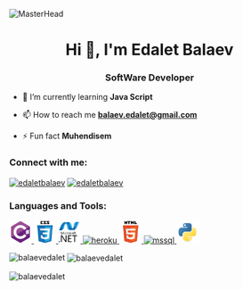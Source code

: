 ![MasterHead](https://hizliresim.com/4637yv3.png)


<h1 align="center">Hi 👋, I'm Edalet Balaev</h1>
<h3 align="center">SoftWare Developer</h3>

- 🌱 I’m currently learning **Java Script**

- 📫 How to reach me **balaev.edalet@gmail.com**

- ⚡ Fun fact **Muhendisem**

<h3 align="left">Connect with me:</h3>
<p align="left">
<a href="https://instagram.com/edaletbalaev" target="blank"><img align="center" src="https://raw.githubusercontent.com/rahuldkjain/github-profile-readme-generator/master/src/images/icons/Social/instagram.svg" alt="edaletbalaev" height="30" width="40" /></a>
<a href="https://discord.gg/edaletbalaev" target="blank"><img align="center" src="https://raw.githubusercontent.com/rahuldkjain/github-profile-readme-generator/master/src/images/icons/Social/discord.svg" alt="edaletbalaev" height="30" width="40" /></a>
</p>

<h3 align="left">Languages and Tools:</h3>
<p align="left"> <a href="https://www.w3schools.com/cs/" target="_blank" rel="noreferrer"> <img src="https://raw.githubusercontent.com/devicons/devicon/master/icons/csharp/csharp-original.svg" alt="csharp" width="40" height="40"/> </a> <a href="https://www.w3schools.com/css/" target="_blank" rel="noreferrer"> <img src="https://raw.githubusercontent.com/devicons/devicon/master/icons/css3/css3-original-wordmark.svg" alt="css3" width="40" height="40"/> </a> <a href="https://dotnet.microsoft.com/" target="_blank" rel="noreferrer"> <img src="https://raw.githubusercontent.com/devicons/devicon/master/icons/dot-net/dot-net-original-wordmark.svg" alt="dotnet" width="40" height="40"/> </a> <a href="https://heroku.com" target="_blank" rel="noreferrer"> <img src="https://www.vectorlogo.zone/logos/heroku/heroku-icon.svg" alt="heroku" width="40" height="40"/> </a> <a href="https://www.w3.org/html/" target="_blank" rel="noreferrer"> <img src="https://raw.githubusercontent.com/devicons/devicon/master/icons/html5/html5-original-wordmark.svg" alt="html5" width="40" height="40"/> </a> <a href="https://www.microsoft.com/en-us/sql-server" target="_blank" rel="noreferrer"> <img src="https://www.svgrepo.com/show/303229/microsoft-sql-server-logo.svg" alt="mssql" width="40" height="40"/> </a> <a href="https://www.python.org" target="_blank" rel="noreferrer"> <img src="https://raw.githubusercontent.com/devicons/devicon/master/icons/python/python-original.svg" alt="python" width="40" height="40"/> </a> </p>

<p><img align="left" src="https://github-readme-stats.vercel.app/api/top-langs?username=balaevedalet&show_icons=true&locale=en&layout=compact" alt="balaevedalet" /></p>

<p>&nbsp;<img align="center" src="https://github-readme-stats.vercel.app/api?username=balaevedalet&show_icons=true&locale=en" alt="balaevedalet" /></p>

<p><img align="center" src="https://github-readme-streak-stats.herokuapp.com/?user=balaevedalet&" alt="balaevedalet" /></p>
